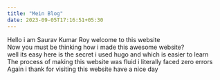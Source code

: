 ```yaml
---
title: "Mein Blog"
date: 2023-09-05T17:16:51+05:30
---
```



Hello i am Saurav Kumar Roy welcome to this website <br>
Now you must be thinking how i made this awesome website? <br>
well its easy here is the secret i used hugo and which is easier to learn <br>
The process of making this website was fluid i literally faced zero errors <br>
Again i thank for visiting this website have a nice day


